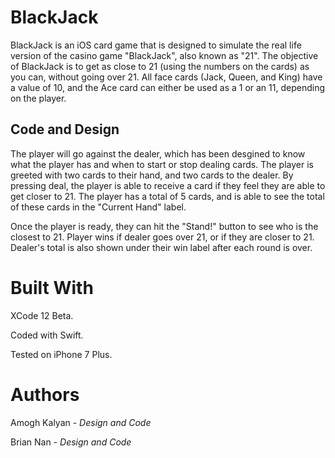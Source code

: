 # BlackJack

BlackJack is an iOS card game that is designed to simulate the real life version of the casino game "BlackJack", also known as "21". The objective of BlackJack is to get as close to 21 (using the numbers on the cards) as you can, without going over 21. All face cards (Jack, Queen, and King) have a value of 10, and the Ace card can either be used as a 1 or an 11, depending on the player. 

## Code and Design

The player will go against the dealer, which has been desgined to know what the player has and when to start or stop dealing cards. The player is greeted with two cards to their hand, and two cards to the dealer. By pressing deal, the player is able to receive a card if they feel they are able to get closer to 21. The player has a total of 5 cards, and is able to see the total of these cards in the "Current Hand" label. 

Once the player is ready, they can hit the "Stand!" button to see who is the closest to 21. Player wins if dealer goes over 21, or if they are closer to 21. Dealer's total is also shown under their win label after each round is over.







# Built With

XCode 12 Beta.

Coded with Swift.

Tested on iPhone 7 Plus.

# Authors

Amogh Kalyan - *Design and Code*

Brian Nan - *Design and Code*
